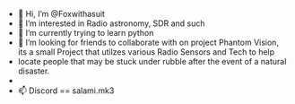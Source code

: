 - 👋 Hi, I’m @Foxwithasuit
- 👀 I’m interested in Radio astronomy, SDR and such
- 🌱 I’m currently trying to learn python 
- 💞️ I’m looking for friends to collaborate with on project Phantom Vision, its a small Project that utilzes various Radio Sensors and Tech to help
- locate people that may be stuck under rubble after the event of a natural disaster.
-  
- 📫 Discord == salami.mk3
<!---
Foxwithasuit/Foxwithasuit is a ✨ special ✨ repository because its `README.md` (this file) appears on your GitHub profile.
You can click the Preview link to take a look at your changes.
--->

